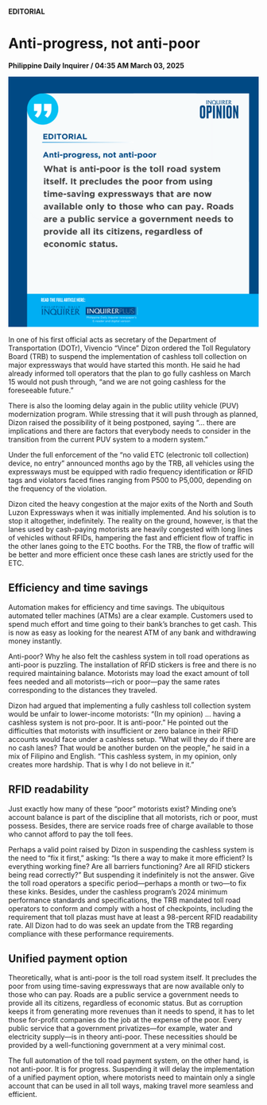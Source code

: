 **EDITORIAL**

# Anti-progress, not anti-poor

****Philippine Daily Inquirer / 04:35 AM March 03, 2025****

![Image](https://raw.githubusercontent.com/github-jl14/scrapy_api/refs/heads/main/images/editorial03032025.png)

In one of his first official acts as secretary of the Department of Transportation (DOTr), Vivencio “Vince” Dizon ordered the Toll Regulatory Board (TRB) to suspend the implementation of cashless toll collection on major expressways that would have started this month. He said he had already informed toll operators that the plan to go fully cashless on March 15 would not push through, “and we are not going cashless for the foreseeable future.”

There is also the looming delay again in the public utility vehicle (PUV) modernization program. While stressing that it will push through as planned, Dizon raised the possibility of it being postponed, saying “… there are implications and there are factors that everybody needs to consider in the transition from the current PUV system to a modern system.”

Under the full enforcement of the “no valid ETC (electronic toll collection) device, no entry” announced months ago by the TRB, all vehicles using the expressways must be equipped with radio frequency identification or RFID tags and violators faced fines ranging from P500 to P5,000, depending on the frequency of the violation.

Dizon cited the heavy congestion at the major exits of the North and South Luzon Expressways when it was initially implemented. And his solution is to stop it altogether, indefinitely. The reality on the ground, however, is that the lanes used by cash-paying motorists are heavily congested with long lines of vehicles without RFIDs, hampering the fast and efficient flow of traffic in the other lanes going to the ETC booths. For the TRB, the flow of traffic will be better and more efficient once these cash lanes are strictly used for the ETC.

## Efficiency and time savings

Automation makes for efficiency and time savings. The ubiquitous automated teller machines (ATMs) are a clear example. Customers used to spend much effort and time going to their bank’s branches to get cash. This is now as easy as looking for the nearest ATM of any bank and withdrawing money instantly.

Anti-poor? Why he also felt the cashless system in toll road operations as anti-poor is puzzling. The installation of RFID stickers is free and there is no required maintaining balance. Motorists may load the exact amount of toll fees needed and all motorists—rich or poor—pay the same rates corresponding to the distances they traveled.

Dizon had argued that implementing a fully cashless toll collection system would be unfair to lower-income motorists: “(In my opinion) … having a cashless system is not pro-poor. It is anti-poor.” He pointed out the difficulties that motorists with insufficient or zero balance in their RFID accounts would face under a cashless setup. “What will they do if there are no cash lanes? That would be another burden on the people,” he said in a mix of Filipino and English. “This cashless system, in my opinion, only creates more hardship. That is why I do not believe in it.”

## RFID readability

Just exactly how many of these “poor” motorists exist? Minding one’s account balance is part of the discipline that all motorists, rich or poor, must possess. Besides, there are service roads free of charge available to those who cannot afford to pay the toll fees.

Perhaps a valid point raised by Dizon in suspending the cashless system is the need to “fix it first,” asking: “Is there a way to make it more efficient? Is everything working fine? Are all barriers functioning? Are all RFID stickers being read correctly?” But suspending it indefinitely is not the answer. Give the toll road operators a specific period—perhaps a month or two—to fix these kinks. Besides, under the cashless program’s 2024 minimum performance standards and specifications, the TRB mandated toll road operators to conform and comply with a host of checkpoints, including the requirement that toll plazas must have at least a 98-percent RFID readability rate. All Dizon had to do was seek an update from the TRB regarding compliance with these performance requirements.

## Unified payment option

Theoretically, what is anti-poor is the toll road system itself. It precludes the poor from using time-saving expressways that are now available only to those who can pay. Roads are a public service a government needs to provide all its citizens, regardless of economic status. But as corruption keeps it from generating more revenues than it needs to spend, it has to let those for-profit companies do the job at the expense of the poor. Every public service that a government privatizes—for example, water and electricity supply—is in theory anti-poor. These necessities should be provided by a well-functioning government at a very minimal cost.

The full automation of the toll road payment system, on the other hand, is not anti-poor. It is for progress. Suspending it will delay the implementation of a unified payment option, where motorists need to maintain only a single account that can be used in all toll ways, making travel more seamless and efficient.